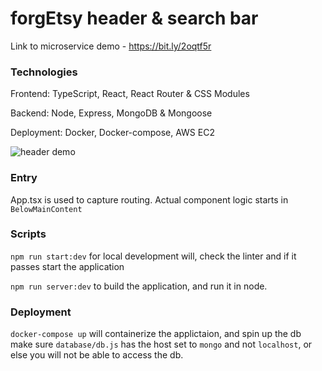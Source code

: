 # forgEtsy header & search bar

Link to microservice demo - https://bit.ly/2oqtf5r


### Technologies
Frontend: TypeScript, React, React Router & CSS Modules

Backend: Node, Express, MongoDB & Mongoose

Deployment: Docker, Docker-compose, AWS EC2

![header demo](https://thumbs.gfycat.com/CavernousAdmiredCod-size_restricted.gif)

### Entry

App.tsx is used to capture routing. Actual component logic starts in `BelowMainContent`

### Scripts

`npm run start:dev` for local development will, check the linter and if it passes start the application

`npm run server:dev` to build the application, and run it in node.

### Deployment

`docker-compose up` will containerize the applictaion, and spin up the db
make sure `database/db.js` has the host set to `mongo` and not `localhost`, or else you will not be able to access the db.
